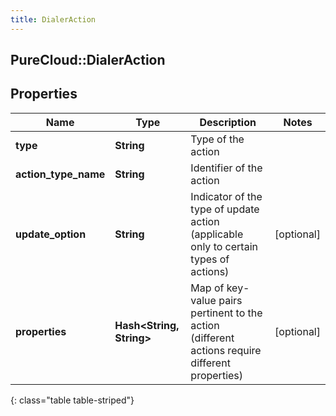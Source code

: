 ```yaml
---
title: DialerAction
---
```

## PureCloud::DialerAction

## Properties

|Name | Type | Description | Notes|
|------------ | ------------- | ------------- | -------------|
| **type** | **String** | Type of the action | |
| **action_type_name** | **String** | Identifier of the action | |
| **update_option** | **String** | Indicator of the type of update action (applicable only to certain types of actions) | [optional] |
| **properties** | **Hash&lt;String, String&gt;** | Map of key-value pairs pertinent to the action (different actions require different properties) | [optional] |
{: class="table table-striped"}


